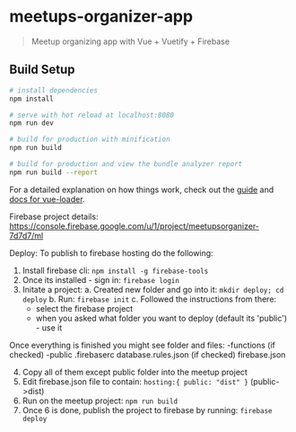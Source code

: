 # meetups-organizer-app

> Meetup organizing app with Vue + Vuetify + Firebase

## Build Setup

``` bash
# install dependencies
npm install

# serve with hot reload at localhost:8080
npm run dev

# build for production with minification
npm run build

# build for production and view the bundle analyzer report
npm run build --report
```

For a detailed explanation on how things work, check out the [guide](http://vuejs-templates.github.io/webpack/) and [docs for vue-loader](http://vuejs.github.io/vue-loader).

Firebase project details:
https://console.firebase.google.com/u/1/project/meetupsorganizer-7d7d7/ml

Deploy:
To publish to firebase hosting do the following:

1. Install firebase cli: `npm install -g firebase-tools`
2. Once its installed - sign in: `firebase login`
3. Initate a project:
  a. Created new folder and go into it: `mkdir deploy; cd deploy`
  b. Run: `firebase init`
  c. Followed the instructions from there:
    - select the firebase project
    - when you asked what folder you want to deploy (default its 'public') - use it

  Once everything is finished you might see folder and files:
  -functions (if checked)
  -public
  .firebaserc
  database.rules.json (if checked)
  firebase.json

4. Copy all of them except public folder into the meetup project
5. Edit firebase.json file to contain: `hosting:{ public: "dist" }` (public->dist)
6. Run on the meetup project: `npm run build`
7. Once 6 is done, publish the project to firebase by running: `firebase deploy`
